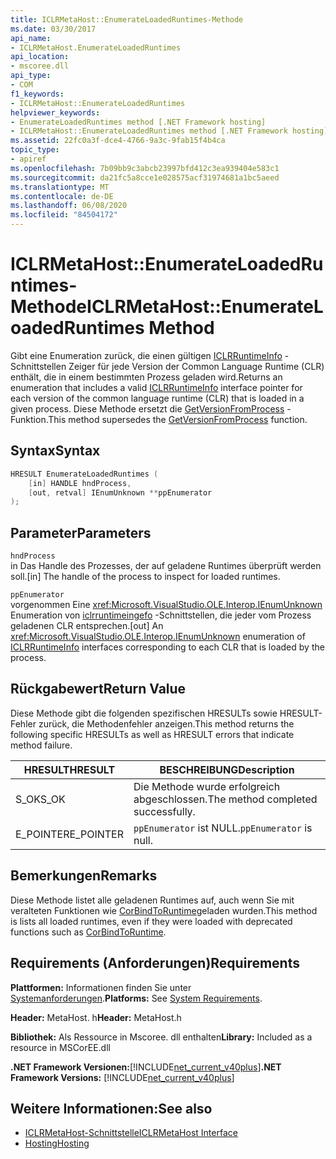 ```yaml
---
title: ICLRMetaHost::EnumerateLoadedRuntimes-Methode
ms.date: 03/30/2017
api_name:
- ICLRMetaHost.EnumerateLoadedRuntimes
api_location:
- mscoree.dll
api_type:
- COM
f1_keywords:
- ICLRMetaHost::EnumerateLoadedRuntimes
helpviewer_keywords:
- EnumerateLoadedRuntimes method [.NET Framework hosting]
- ICLRMetaHost::EnumerateLoadedRuntimes method [.NET Framework hosting]
ms.assetid: 22fc0a3f-dce4-4766-9a3c-9fab15f4b4ca
topic_type:
- apiref
ms.openlocfilehash: 7b09bb9c3abcb23997bfd412c3ea939404e583c1
ms.sourcegitcommit: da21fc5a8cce1e028575acf31974681a1bc5aeed
ms.translationtype: MT
ms.contentlocale: de-DE
ms.lasthandoff: 06/08/2020
ms.locfileid: "84504172"
---
```

# <a name="iclrmetahostenumerateloadedruntimes-method"></a><span data-ttu-id="889a7-102">ICLRMetaHost::EnumerateLoadedRuntimes-Methode</span><span class="sxs-lookup"><span data-stu-id="889a7-102">ICLRMetaHost::EnumerateLoadedRuntimes Method</span></span>
<span data-ttu-id="889a7-103">Gibt eine Enumeration zurück, die einen gültigen [ICLRRuntimeInfo](iclrruntimeinfo-interface.md) -Schnittstellen Zeiger für jede Version der Common Language Runtime (CLR) enthält, die in einem bestimmten Prozess geladen wird.</span><span class="sxs-lookup"><span data-stu-id="889a7-103">Returns an enumeration that includes a valid [ICLRRuntimeInfo](iclrruntimeinfo-interface.md) interface pointer for each version of the common language runtime (CLR) that is loaded in a given process.</span></span> <span data-ttu-id="889a7-104">Diese Methode ersetzt die [GetVersionFromProcess](getversionfromprocess-function.md) -Funktion.</span><span class="sxs-lookup"><span data-stu-id="889a7-104">This method supersedes the [GetVersionFromProcess](getversionfromprocess-function.md) function.</span></span>  
  
## <a name="syntax"></a><span data-ttu-id="889a7-105">Syntax</span><span class="sxs-lookup"><span data-stu-id="889a7-105">Syntax</span></span>  
  
```cpp  
HRESULT EnumerateLoadedRuntimes (  
    [in] HANDLE hndProcess,  
    [out, retval] IEnumUnknown **ppEnumerator  
);  
```  
  
## <a name="parameters"></a><span data-ttu-id="889a7-106">Parameter</span><span class="sxs-lookup"><span data-stu-id="889a7-106">Parameters</span></span>  
 `hndProcess`  
 <span data-ttu-id="889a7-107">in Das Handle des Prozesses, der auf geladene Runtimes überprüft werden soll.</span><span class="sxs-lookup"><span data-stu-id="889a7-107">[in] The handle of the process to inspect for loaded runtimes.</span></span>  
  
 `ppEnumerator`  
 <span data-ttu-id="889a7-108">vorgenommen Eine <xref:Microsoft.VisualStudio.OLE.Interop.IEnumUnknown> Enumeration von [iclrruntimeingefo](iclrruntimeinfo-interface.md) -Schnittstellen, die jeder vom Prozess geladenen CLR entsprechen.</span><span class="sxs-lookup"><span data-stu-id="889a7-108">[out] An <xref:Microsoft.VisualStudio.OLE.Interop.IEnumUnknown> enumeration of [ICLRRuntimeInfo](iclrruntimeinfo-interface.md) interfaces corresponding to each CLR that is loaded by the process.</span></span>  
  
## <a name="return-value"></a><span data-ttu-id="889a7-109">Rückgabewert</span><span class="sxs-lookup"><span data-stu-id="889a7-109">Return Value</span></span>  
 <span data-ttu-id="889a7-110">Diese Methode gibt die folgenden spezifischen HRESULTs sowie HRESULT-Fehler zurück, die Methodenfehler anzeigen.</span><span class="sxs-lookup"><span data-stu-id="889a7-110">This method returns the following specific HRESULTs as well as HRESULT errors that indicate method failure.</span></span>  
  
|<span data-ttu-id="889a7-111">HRESULT</span><span class="sxs-lookup"><span data-stu-id="889a7-111">HRESULT</span></span>|<span data-ttu-id="889a7-112">BESCHREIBUNG</span><span class="sxs-lookup"><span data-stu-id="889a7-112">Description</span></span>|  
|-------------|-----------------|  
|<span data-ttu-id="889a7-113">S_OK</span><span class="sxs-lookup"><span data-stu-id="889a7-113">S_OK</span></span>|<span data-ttu-id="889a7-114">Die Methode wurde erfolgreich abgeschlossen.</span><span class="sxs-lookup"><span data-stu-id="889a7-114">The method completed successfully.</span></span>|  
|<span data-ttu-id="889a7-115">E_POINTER</span><span class="sxs-lookup"><span data-stu-id="889a7-115">E_POINTER</span></span>|<span data-ttu-id="889a7-116">`ppEnumerator` ist NULL.</span><span class="sxs-lookup"><span data-stu-id="889a7-116">`ppEnumerator` is null.</span></span>|  
  
## <a name="remarks"></a><span data-ttu-id="889a7-117">Bemerkungen</span><span class="sxs-lookup"><span data-stu-id="889a7-117">Remarks</span></span>  
 <span data-ttu-id="889a7-118">Diese Methode listet alle geladenen Runtimes auf, auch wenn Sie mit veralteten Funktionen wie [CorBindToRuntime](corbindtoruntime-function.md)geladen wurden.</span><span class="sxs-lookup"><span data-stu-id="889a7-118">This method is lists all loaded runtimes, even if they were loaded with deprecated functions such as [CorBindToRuntime](corbindtoruntime-function.md).</span></span>  
  
## <a name="requirements"></a><span data-ttu-id="889a7-119">Requirements (Anforderungen)</span><span class="sxs-lookup"><span data-stu-id="889a7-119">Requirements</span></span>  
 <span data-ttu-id="889a7-120">**Plattformen:** Informationen finden Sie unter [Systemanforderungen](../../get-started/system-requirements.md).</span><span class="sxs-lookup"><span data-stu-id="889a7-120">**Platforms:** See [System Requirements](../../get-started/system-requirements.md).</span></span>  
  
 <span data-ttu-id="889a7-121">**Header:** MetaHost. h</span><span class="sxs-lookup"><span data-stu-id="889a7-121">**Header:** MetaHost.h</span></span>  
  
 <span data-ttu-id="889a7-122">**Bibliothek:** Als Ressource in Mscoree. dll enthalten</span><span class="sxs-lookup"><span data-stu-id="889a7-122">**Library:** Included as a resource in MSCorEE.dll</span></span>  
  
 <span data-ttu-id="889a7-123">**.NET Framework Versionen:**[!INCLUDE[net_current_v40plus](../../../../includes/net-current-v40plus-md.md)]</span><span class="sxs-lookup"><span data-stu-id="889a7-123">**.NET Framework Versions:** [!INCLUDE[net_current_v40plus](../../../../includes/net-current-v40plus-md.md)]</span></span>  
  
## <a name="see-also"></a><span data-ttu-id="889a7-124">Weitere Informationen:</span><span class="sxs-lookup"><span data-stu-id="889a7-124">See also</span></span>

- [<span data-ttu-id="889a7-125">ICLRMetaHost-Schnittstelle</span><span class="sxs-lookup"><span data-stu-id="889a7-125">ICLRMetaHost Interface</span></span>](iclrmetahost-interface.md)
- [<span data-ttu-id="889a7-126">Hosting</span><span class="sxs-lookup"><span data-stu-id="889a7-126">Hosting</span></span>](index.md)
